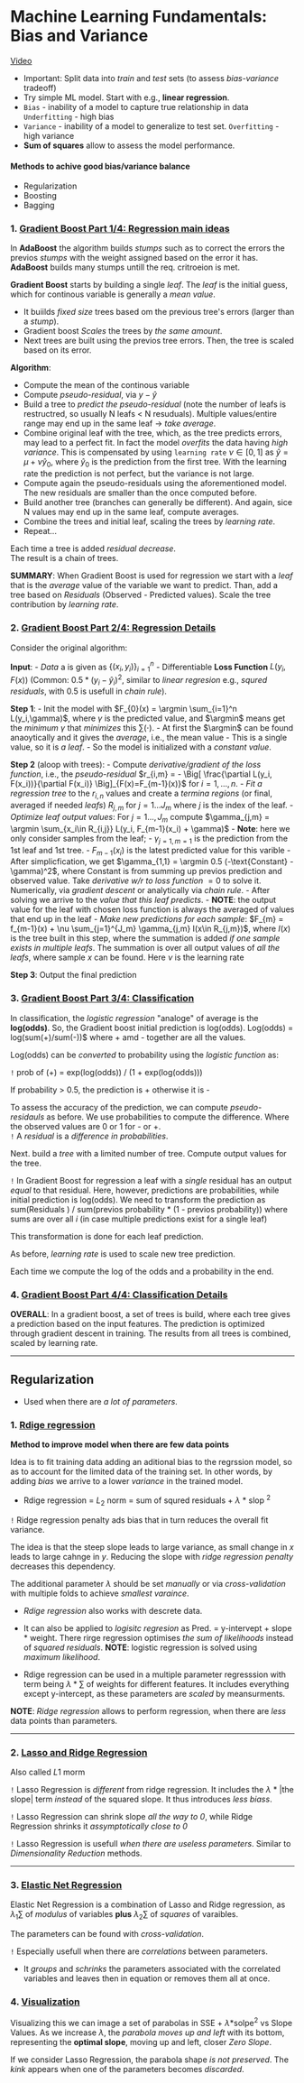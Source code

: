 # Machine Learning Fundamentals: Bias and Variance

[Video](https://youtu.be/EuBBz3bI-aA?si=QzMujnmqWC_8vLgI)

- Important: Split data into _train_ and _test_ sets (to assess _bias-variance_ tradeoff)
- Try simple ML model. Start with e.g., __linear regression__. 
- `Bias` - inability of a model to capture true relationship in data `Underfitting` - high bias
- `Variance` - inability of a model to generalize to test set. `Overfitting` - high variance
- __Sum of squares__ allow to assess the model performance.  

#### Methods to achive good bias/variance balance
- Regularization 
- Boosting
- Bagging


### 1. [Gradient Boost Part 1/4: Regression main ideas](https://www.youtube.com/watch?v=3CC4N4z3GJc)

In __AdaBoost__ the algorithm builds _stumps_ such as to correct the errors the previos _stumps_ with the weight assigned based on the error it has. 
__AdaBoost__ builds many stumps untill the req. critroeion is met. 

__Gradient Boost__ starts by building a single _leaf_. The _leaf_ is the initial guess, which for continous variable is generally a _mean value_. 
- It buiilds _fixed size_ trees based om the previous tree's errors (larger than a _stump_). 
- Gradient boost _Scales_ the trees by _the same amount_. 
- Next trees are built using the previos tree errors. Then, the tree is scaled based on its error. 

__Algorithm__:  
- Compute the mean of the continous variable
- Compute _pseudo-residual_, via $y - \hat{y}$
- Build a tree to _predict the pseudo-residual_ (note the number of leafs is restructred, so usually N leafs < N resuduals). Multiple values/entire range may end up in the same leaf -> _take average_. 
- Combine original leaf with the tree, which, as the tree predicts errors, may lead to a perfect fit. In fact the model _overfits_ the data having _high variance_. This is compensated by using `learning rate` $\nu \in [0,1]$ as $\hat{y} = \mu + \nu \hat{y}_0$, where $\hat{y}_0$ is the prediction from the first tree. With the learning rate the prediction is not perfect, but the variance is not large. 
- Compute again the pseudo-residuals using the aforementioned model. The new residuals are smaller than the once computed before. 
- Build another tree (branches can generally be different). And again, sice N values may end up in the same leaf, compute averages. 
- Combine the trees and initial leaf, scaling the trees by _learning rate_. 
- Repeat... 

Each time a tree is added _residual decrease_.  
The result is a chain of trees.  


__SUMMARY__: When Gradient Boost is used for regression we start with a _leaf_ that is the _average_ value of the variable we want to predict. Than, add a tree based on _Residuals_ (Observed - Predicted values). Scale the tree contribution by _learning rate_. 


### 2. [Gradient Boost Part 2/4: Regression Details](https://www.youtube.com/watch?v=2xudPOBz-vs)

Consider the original algorithm:

__Input__: 
    - _Data_ a is given as $\{ (x_i, y_i) \}^n_{i=1}$ 
    - Differentiable __Loss Function__ $L(y_i, F(x))$ (Common: $0.5 * (y_i-\hat{y}_i)^2$, similar to _linear regresion_ e.g., _squred residuals_, with $0.5$ is usefull in _chain rule_). 

__Step 1__: 
    - Init the model with $F_{0}(x) = \argmin \sum_{i=1}^n L(y_i,\gamma)$, where $\gamma$ is the predicted value, and $\argmin$ means get the _minimum_ $\gamma$ that _minimizes_ this $\sum(\cdot)$. 
        - At first the $\argmin$ can be found anaoytically and it gives the _average_, i.e., the mean value
        - This is a single value, so it is _a leaf_. 
        - So the model is initialized with a _constant value_. 

__Step 2__ (aloop with trees): 
    - Compute _derivative/gradient of the loss function_, i.e., the _pseudo-residual_ $r_{i,m} = - \Big[ \frac{\partial L(y_i, F(x_i))}{\partial F(x_i)} \Big]_{F(x)=F_{m-1}(x)}$ for $i = 1,...,n$. 
    - _Fit a regression tree_ to the $r_{i,n}$ values and create a _termina regions_ (or final, averaged if needed _leafs_) $R_{j,m}$ for $j=1...J_m$ where $j$ is the index of the leaf. 
    - _Optimize leaf output values_: For $j=1...,J_m$ compute $\gamma_{j,m} = \argmin \sum_{x_i\in R_{i,j}} L(y_i, F_{m-1}(x_i) + \gamma)$
        - __Note__: here we only consider samples from the leaf; 
        - $\gamma_{j=1,m=1}$ is the prediction from the 1st leaf and 1st tree.
        - $F_{m-1}(x_i)$ is the latest predicted value for this varible
        - After simplicfication, we get $\gamma_{1,1} = \argmin 0.5 (-\text{Constant} - \gamma)^2$, where Constant is from summing up previos prediction and observed value. Take _derivative w/r to loss function_ $=0$ to solve it. Numerically, via _gradient descent_ or analytically via _chain rule_. 
        - After solving we arrive to the _value that this leaf predicts_. 
        - __NOTE__: the output value for the leaf with chosen loss function is always the averaged of values that end up in the leaf
    - _Make new predictions for each sample_: $F_{m} = f_{m-1}(x) + \nu \sum_{j=1}^{J_m} \gamma_{j,m} I(x\in R_{j,m})$, where $I(x)$ is the tree built in this step, where the summation is added _if one sample exists in multiple leafs_. The summation is over all output values of _all the leafs_, where sample $x$ can be found. Here $\nu$ is the learning rate

__Step 3__: Output the final prediction


### 3. [Gradient Boost Part 3/4: Classification](https://www.youtube.com/watch?v=jxuNLH5dXCs)

In classification, the _logistic regression_ "analoge" of average is the __log(odds)__. So, the Gradient boost initial prediction is log(odds). Log(odds) = log(sum(+)/sum(-))$ where + amd - together are all the values. 

Log(odds) can be _converted_ to probability using the _logistic function_ as: 

`!` prob of (+) = exp(log(odds)) / (1 + exp(log(odds)))

If probability > 0.5, the prediction is + otherwise it is -

To assess the accuracy of the prediction, we can compute _pseudo-residauls_ as before. We use probabilities to compute the difference. Where the observed values are 0 or 1 for - or +.  
`!` A _residual_ is a _difference in probabilities_. 

Next. build a _tree_ with a limited number of tree. Compute output values for the tree. 

`!` In Gradient Boost for regression a leaf with a _single_ residual has an output _equal_ to that residual. Here, however, predictions are probabilities, while initial prediction is log(odds). We need to transform the prediction as sum(Residuals ) / sum(previos probability * (1 - previos probability)) where sums are over all $i$ (in case multiple predictions exist for a single leaf)

This transformation is done for each leaf prediction. 

As before, _learning rate_ is used to scale new tree prediction.  

Each time we compute the log of the odds and a probability in the end. 


### 4. [Gradient Boost Part 4/4: Classification Details](https://www.youtube.com/watch?v=StWY5QWMXCw)


__OVERALL__: In a gradient boost, a set of trees is build, where each tree gives a prediction based on the input features. The prediction is optimized through gradient descent in training. The results from all trees is combined, scaled by learning rate. 

---

## Regularization

- Used when there are _a lot of parameters_. 

### 1. [Rdige regression](https://www.youtube.com/watch?v=Q81RR3yKn30)
__Method to improve model when there are few data points__ 

Idea is to fit training data adding an aditional bias to the regrssion model, so as to account for the limited data of the training set.  In other words, by adding _bias_ we arrive to a lower _variance_ in the trained model. 

- Rdige regression = $L_2$ norm = sum of squred residuals + $\lambda$ * slop $^2$  


`!` Ridge regression penalty ads bias that in turn reduces the overall fit variance. 

The idea is that the steep slope leads to large variance, as small change in $x$ leads to large cahnge in $y$. Reducing the slope with _ridge regression penalty_ decreases this dependency. 

The additional parameter $\lambda$ should be set _manually_ or via _cross-validation_ with multiple folds to achieve _smallest varaince_. 

- _Rdige regression_ also works with descrete data. 
- It can also be applied to _logisitc regresion_ as Pred. = y-intervept + slope * weight. There rirge regression optimises _the sum of likelihoods_ instead of _squared residuals_. __NOTE__: logistic regression is solved using _maximum likelihood_. 

- Rdige regression can be used in a multiple parameter regresssion with term being $\lambda * \sum$ of weights for different features. It includes everything except y-intercept, as these parameters are _scaled_ by meansurments. 

__NOTE__: _Ridge regression_ allows to perform regression, when there are _less_ data points than parameters. 

---

### 2. [Lasso and Ridge Regression](https://www.youtube.com/watch?v=NGf0voTMlcs)

Also called $L1$ morm

`!` Lasso Regression is _different_ from ridge regression. It includes the $\lambda$ * |the slope| term _instead_ of the squared slope. It thus introduces _less biass_. 

`!` Lasso Regression can shrink slope _all the way to 0_, while Ridge Regression shrinks it _assymptotically close to 0_

`!` Lasso Regression is usefull _when there are useless parameters_. Similar to _Dimensionality Reduction_ methods. 

---

### 3. [Elastic Net Regression](https://www.youtube.com/watch?v=1dKRdX9bfIo)

Elastic Net Regression is a combination of Lasso and Ridge regression, as 
$\lambda_1 \sum$ of _modulus_ of variables __plus__ $\lambda_2 \sum$ of _squares_ of varaibles.   

The parameters can be found with _cross-validation_. 

`!` Especially usefull when there are _correlations_ between parameters. 
- It _groups_ and _schrinks_ the parameters associated with the correlated variables and leaves then in equation or removes them all at once. 

### 4. [Visualization](https://www.youtube.com/watch?v=Xm2C_gTAl8c)

Visualizing this we can image a set of parabolas in SSE + $\lambda*$solpe$^2$ vs Slope Values. As we increase $\lambda$, the _parabola moves up and left_ with its bottom, representing the __optimal slope__, moving up and left, closer _Zero Slope_. 

If we consider Lasso Regression, the parabola shape _is not preserved_. The _kink_ appears when one of the parameters becomes _discarded_. 

